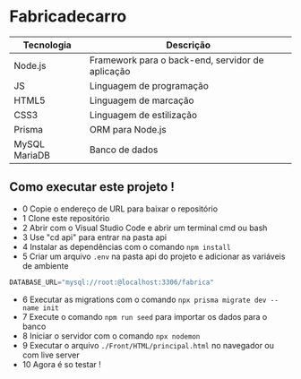 # Fabricadecarro

|Tecnologia|Descrição|
|-|-|
|Node.js|Framework para o back-end, servidor de aplicação|
|JS|Linguagem de programação|
|HTML5|Linguagem de marcação|
|CSS3|Linguagem de estilização|
|Prisma|ORM para Node.js|
|MySQL MariaDB|Banco de dados|

## Como executar este projeto !
- 0 Copie o endereço de URL para baixar o repositório
- 1 Clone este repositório
- 2 Abrir com o Visual Studio Code e abrir um terminal cmd ou bash
- 3 Use "cd api" para entrar na pasta api
- 4 Instalar as dependências com o comando `npm install`
- 5 Criar um arquivo `.env` na pasta api do projeto e adicionar as variáveis de ambiente
```js
DATABASE_URL="mysql://root:@localhost:3306/fabrica"
```
- 6 Executar as migrations com o comando `npx prisma migrate dev --name init`
- 7 Execute o comando `npm run seed` para importar os dados para o banco
- 8 Iniciar o servidor com o comando `npx nodemon`
- 9 Executar o arquivo `./Front/HTML/principal.html` no navegador ou com live server
- 10 Agora é so testar !